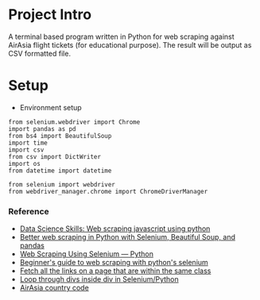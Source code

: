 # Project Intro
A terminal based program written in Python for web scraping against AirAsia flight tickets (for educational purpose). The result will be output as CSV formatted file.

# Setup
- Environment setup
```
from selenium.webdriver import Chrome
import pandas as pd
from bs4 import BeautifulSoup
import time
import csv
from csv import DictWriter
import os
from datetime import datetime

from selenium import webdriver
from webdriver_manager.chrome import ChromeDriverManager
```

### Reference
- [Data Science Skills: Web scraping javascript using python](https://towardsdatascience.com/data-science-skills-web-scraping-javascript-using-python-97a29738353f)
- [Better web scraping in Python with Selenium, Beautiful Soup, and pandas](https://www.freecodecamp.org/news/better-web-scraping-in-python-with-selenium-beautiful-soup-and-pandas-d6390592e251/)
- [Web Scraping Using Selenium — Python](https://towardsdatascience.com/web-scraping-using-selenium-python-8a60f4cf40ab)
- [Beginner's guide to web scraping with python's selenium](https://dev.to/lewiskori/beginner-s-guide-to-web-scraping-with-python-s-selenium-3fl9)
- [Fetch all the links on a page that are within the same class](https://sqa.stackexchange.com/questions/35338/fetch-all-the-links-on-a-page-that-are-within-the-same-class)
- [Loop through divs inside div in Selenium/Python](https://stackoverflow.com/questions/48735407/loop-through-divs-inside-div-in-selenium-python)
- [AirAsia country code](https://en.wikipedia.org/wiki/List_of_AirAsia_Group_destinations)